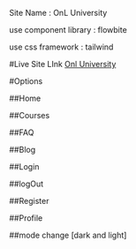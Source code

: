 Site Name : OnL University

use component library : flowbite

use css framework : tailwind 

#Live Site LInk [Onl University](https://assignment-10-73c0f.web.app/)

#Options

##Home

##Courses

##FAQ

##Blog

##Login

##logOut

##Register

##Profile

##mode change [dark and light]

